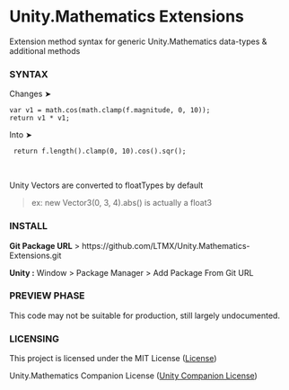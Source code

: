 # Unity.Mathematics Extensions
Extension method syntax for generic Unity.Mathematics data-types & additional methods

<h3>SYNTAX</h3>
  
<p>Changes ➤</p>
<p><code class='language-cs'>var v1 = math.cos(math.clamp(f.magnitude, 0, 10));</code>
<br><code class='language-cs'>return v1 * v1;</code>
</p>
<p>Into ➤</p>
<p><code class='language-cs'> return f.length().clamp(0, 10).cos().sqr(); </code></p>

<br>
<p>Unity Vectors are converted to floatTypes by default</p>
<blockquote> ex: new Vector3(0, 3, 4).abs() is actually a float3</blockquote>

<h3>INSTALL</h3>

<p><b>Git Package URL</b> > https://github.com/LTMX/Unity.Mathematics-Extensions.git</p>
<p><b>Unity :</b> Window > Package Manager > Add Package From Git URL</p>

<h3>PREVIEW PHASE</h3>
This code may not be suitable for production, still largely undocumented.

<h3>LICENSING</h3>

<p>This project is licensed under the MIT License (<a href="https://github.com/LTMX/Unity.Mathematics-Extensions/blob/master/LICENSE">License</a>)</p>
<p>Unity.Mathematics Companion License (<a href="https://github.com/Unity-Technologies/Unity.Mathematics/blob/master/LICENSE.md">Unity Companion License</a>)</p>

